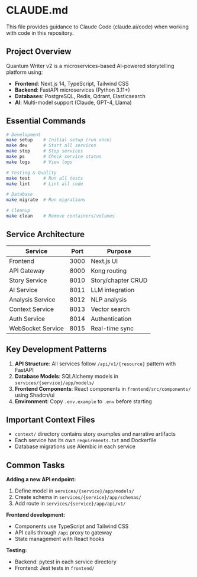 # CLAUDE.md

This file provides guidance to Claude Code (claude.ai/code) when working with code in this repository.

## Project Overview
Quantum Writer v2 is a microservices-based AI-powered storytelling platform using:
- **Frontend**: Next.js 14, TypeScript, Tailwind CSS
- **Backend**: FastAPI microservices (Python 3.11+)
- **Databases**: PostgreSQL, Redis, Qdrant, Elasticsearch
- **AI**: Multi-model support (Claude, GPT-4, Llama)

## Essential Commands

```bash
# Development
make setup    # Initial setup (run once)
make dev      # Start all services
make stop     # Stop services
make ps       # Check service status
make logs     # View logs

# Testing & Quality
make test     # Run all tests
make lint     # Lint all code

# Database
make migrate  # Run migrations

# Cleanup
make clean    # Remove containers/volumes
```

## Service Architecture

| Service | Port | Purpose |
|---------|------|---------|
| Frontend | 3000 | Next.js UI |
| API Gateway | 8000 | Kong routing |
| Story Service | 8010 | Story/chapter CRUD |
| AI Service | 8011 | LLM integration |
| Analysis Service | 8012 | NLP analysis |
| Context Service | 8013 | Vector search |
| Auth Service | 8014 | Authentication |
| WebSocket Service | 8015 | Real-time sync |

## Key Development Patterns

1. **API Structure**: All services follow `/api/v1/{resource}` pattern with FastAPI
2. **Database Models**: SQLAlchemy models in `services/{service}/app/models/`
3. **Frontend Components**: React components in `frontend/src/components/` using Shadcn/ui
4. **Environment**: Copy `.env.example` to `.env` before starting

## Important Context Files
- `context/` directory contains story examples and narrative artifacts
- Each service has its own `requirements.txt` and Dockerfile
- Database migrations use Alembic in each service

## Common Tasks

**Adding a new API endpoint:**
1. Define model in `services/{service}/app/models/`
2. Create schema in `services/{service}/app/schemas/`
3. Add route in `services/{service}/app/api/v1/`

**Frontend development:**
- Components use TypeScript and Tailwind CSS
- API calls through `/api` proxy to gateway
- State management with React hooks

**Testing:**
- Backend: pytest in each service directory
- Frontend: Jest tests in `frontend/`